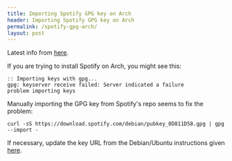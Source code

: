 ```yaml
---
title: Importing Spotify GPG key on Arch
header: Importing Spotify GPG key on Arch
permalink: /spotify-gpg-arch/
layout: post
---
```


Latest info from [here](https://joshtronic.com/2020/11/08/problem-importing-keys-for-spotify-on-arch-linux/).

If you are trying to install Spotify on Arch, you might see this:

```
:: Importing keys with gpg...
gpg: keyserver receive failed: Server indicated a failure
problem importing keys
```

Manually importing the GPG key from Spotify's repo seems to fix the problem:
```
curl -sS https://download.spotify.com/debian/pubkey_0D811D58.gpg | gpg --import -
```

If necessary, update the key URL from the Debian/Ubuntu instructions given [here](https://www.spotify.com/us/download/linux/).
